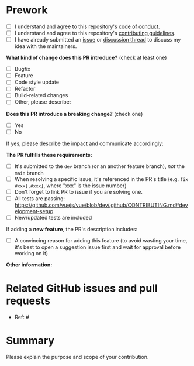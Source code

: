 # Prework

- [ ] I understand and agree to this repository's [code of conduct](https://github.com/EPFL-ENAC/{YOUR-REPO-NAME}/blob/main/CODE_OF_CONDUCT.md).
- [ ] I understand and agree to this repository's [contributing guidelines](https://github.com/EPFL-ENAC/{YOUR-REPO-NAME}/blob/main/CONTRIBUTING.md).
- [ ] I have already submitted an [issue](https://github.com/EPFL-ENAC/{YOUR-REPO-NAME}/issues) or [discussion thread](https://github.com/EPFL-ENAC/{YOUR-REPO-NAME}/discussions) to discuss my idea with the maintainers.

<!--
Please make sure to read the Pull Request Guidelines:
https://github.com/EPFL-ENAC/{YOUR-REPO-NAME}/blob/main/CONTRIBUTING.md#pull-request-guidelines
-->

<!-- PULL REQUEST TEMPLATE -->
<!-- (Update "[ ]" to "[x]" to check a box) -->

**What kind of change does this PR introduce?** (check at least one)

- [ ] Bugfix
- [ ] Feature
- [ ] Code style update
- [ ] Refactor
- [ ] Build-related changes
- [ ] Other, please describe:

**Does this PR introduce a breaking change?** (check one)

- [ ] Yes
- [ ] No

If yes, please describe the impact and communicate accordingly:

**The PR fulfills these requirements:**

- [ ] It's submitted to the `dev` branch (or an another feature branch), _not_ the `main` branch
- [ ] When resolving a specific issue, it's referenced in the PR's title (e.g. `fix #xxx[,#xxx]`, where "xxx" is the issue number)
- [ ] Don't forget to link PR to issue if you are solving one.
- [ ] All tests are passing: https://github.com/vuejs/vue/blob/dev/.github/CONTRIBUTING.md#development-setup
- [ ] New/updated tests are included

If adding a **new feature**, the PR's description includes:

- [ ] A convincing reason for adding this feature (to avoid wasting your time, it's best to open a suggestion issue first and wait for approval before working on it)

**Other information:**

# Related GitHub issues and pull requests

- Ref: #

# Summary

Please explain the purpose and scope of your contribution.

